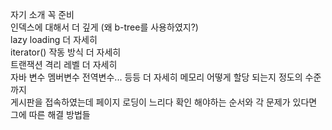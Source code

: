 자기 소개 꼭 준비 </br>
인덱스에 대해서 더 깊게 (왜 b-tree를 사용하였지?) </br>
lazy loading 더 자세히 </br>
iterator() 작동 방식 더 자세히 </br>
트랜잭션 격리 레벨 더 자세히 </br>
자바 변수 멤버변수 전역변수... 등등 더 자세히 메모리 어떻게 할당 되는지 정도의 수준까지 </br>
게시판을 접속하였는데 페이지 로딩이 느리다 확인 해야하는 순서와 각 문제가 있다면 그에 따른 해결 방법들 </br>
